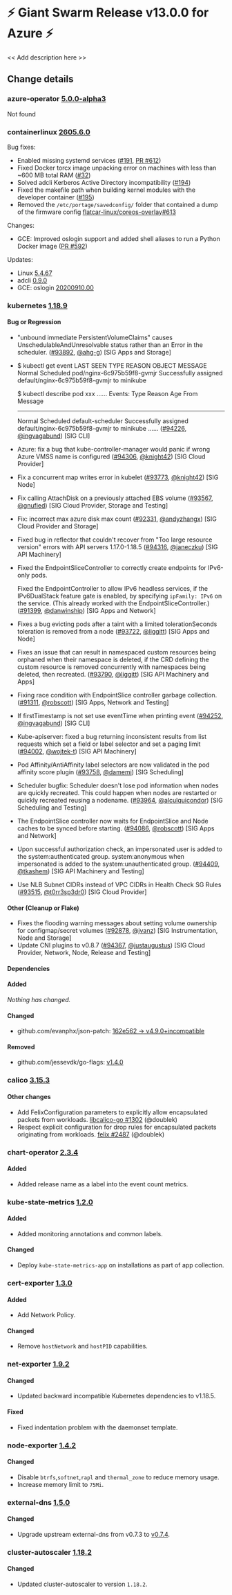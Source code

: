 # :zap: Giant Swarm Release v13.0.0 for Azure :zap:

<< Add description here >>

## Change details


### azure-operator [5.0.0-alpha3](https://github.com/giantswarm/aws-operator/releases/tag/v5.0.0-alpha3)

Not found


### containerlinux [2605.6.0](https://www.flatcar-linux.org/releases/#release-2605.6.0)

Bug fixes:
- Enabled missing systemd services ([#191](https://github.com/flatcar-linux/Flatcar/issues/191), [PR #612](https://github.com/flatcar-linux/coreos-overlay/pull/612))
- Fixed Docker torcx image unpacking error on machines with less than ~600 MB total RAM ([#32](https://github.com/flatcar-linux/Flatcar/issues/32))
- Solved adcli Kerberos Active Directory incompatibility ([#194](https://github.com/flatcar-linux/Flatcar/issues/194))
- Fixed the makefile path when building kernel modules with the developer container ([#195](https://github.com/flatcar-linux/Flatcar/issues/195))
- Removed the `/etc/portage/savedconfig/` folder that contained a dump of the firmware config [flatcar-linux/coreos-overlay#613](https://github.com/flatcar-linux/coreos-overlay/pull/613)

Changes:

- GCE: Improved oslogin support and added shell aliases to run a Python Docker image ([PR #592](https://github.com/flatcar-linux/coreos-overlay/pull/592))

Updates:

- Linux [5.4.67](https://lwn.net/Articles/832306/)
- adcli [0.9.0](https://cgit.freedesktop.org/realmd/adcli/tree/NEWS?h=0.9.0)
- GCE: oslogin [20200910.00](https://github.com/GoogleCloudPlatform/guest-oslogin/releases/tag/20200910.00)


### kubernetes [1.18.9](https://github.com/kubernetes/kubernetes/releases/tag/v1.18.9)

#### Bug or Regression
- "unbound immediate PersistentVolumeClaims" causes UnschedulableAndUnresolvable status rather than an Error in the scheduler. ([#93892](https://github.com/kubernetes/kubernetes/pull/93892), [@ahg-g](https://github.com/ahg-g)) [SIG Apps and Storage]
- $ kubectl get event
  LAST SEEN   TYPE     REASON              OBJECT                        MESSAGE
  <unknown>   Normal   Scheduled           pod/nginx-6c975b59f8-gvmjr    Successfully assigned default/nginx-6c975b59f8-gvmjr to minikube
  
  $ kubectl describe pod xxx
  ......
  Events:
    Type    Reason     Age        From               Message
    ----    ------     ----       ----               -------
    Normal  Scheduled  <unknown>  default-scheduler  Successfully assigned default/nginx-6c975b59f8-gvmjr to minikube
  ...... ([#94226](https://github.com/kubernetes/kubernetes/pull/94226), [@ingvagabund](https://github.com/ingvagabund)) [SIG CLI]
- Azure: fix a bug that kube-controller-manager would panic if wrong Azure VMSS name is configured ([#94306](https://github.com/kubernetes/kubernetes/pull/94306), [@knight42](https://github.com/knight42)) [SIG Cloud Provider]
- Fix a concurrent map writes error in kubelet ([#93773](https://github.com/kubernetes/kubernetes/pull/93773), [@knight42](https://github.com/knight42)) [SIG Node]
- Fix calling AttachDisk on a previously attached EBS volume ([#93567](https://github.com/kubernetes/kubernetes/pull/93567), [@gnufied](https://github.com/gnufied)) [SIG Cloud Provider, Storage and Testing]
- Fix: incorrect max azure disk max count ([#92331](https://github.com/kubernetes/kubernetes/pull/92331), [@andyzhangx](https://github.com/andyzhangx)) [SIG Cloud Provider and Storage]
- Fixed bug in reflector that couldn't recover from "Too large resource version" errors with API servers 1.17.0-1.18.5 ([#94316](https://github.com/kubernetes/kubernetes/pull/94316), [@janeczku](https://github.com/janeczku)) [SIG API Machinery]
- Fixed the EndpointSliceController to correctly create endpoints for IPv6-only pods.
  
  Fixed the EndpointController to allow IPv6 headless services, if the IPv6DualStack
  feature gate is enabled, by specifying `ipFamily: IPv6` on the service. (This already
  worked with the EndpointSliceController.) ([#91399](https://github.com/kubernetes/kubernetes/pull/91399), [@danwinship](https://github.com/danwinship)) [SIG Apps and Network]
- Fixes a bug evicting pods after a taint with a limited tolerationSeconds toleration is removed from a node ([#93722](https://github.com/kubernetes/kubernetes/pull/93722), [@liggitt](https://github.com/liggitt)) [SIG Apps and Node]
- Fixes an issue that can result in namespaced custom resources being orphaned when their namespace is deleted, if the CRD defining the custom resource is removed concurrently with namespaces being deleted, then recreated. ([#93790](https://github.com/kubernetes/kubernetes/pull/93790), [@liggitt](https://github.com/liggitt)) [SIG API Machinery and Apps]
- Fixing race condition with EndpointSlice controller garbage collection. ([#91311](https://github.com/kubernetes/kubernetes/pull/91311), [@robscott](https://github.com/robscott)) [SIG Apps, Network and Testing]
- If firstTimestamp is not set use eventTime when printing event ([#94252](https://github.com/kubernetes/kubernetes/pull/94252), [@ingvagabund](https://github.com/ingvagabund)) [SIG CLI]
- Kube-apiserver: fixed a bug returning inconsistent results from list requests which set a field or label selector and set a paging limit ([#94002](https://github.com/kubernetes/kubernetes/pull/94002), [@wojtek-t](https://github.com/wojtek-t)) [SIG API Machinery]
- Pod Affinity/AntiAffinity label selectors are now validated in the pod affinity score plugin ([#93758](https://github.com/kubernetes/kubernetes/pull/93758), [@damemi](https://github.com/damemi)) [SIG Scheduling]
- Scheduler bugfix: Scheduler doesn't lose pod information when nodes are quickly recreated. This could happen when nodes are restarted or quickly recreated reusing a nodename. ([#93964](https://github.com/kubernetes/kubernetes/pull/93964), [@alculquicondor](https://github.com/alculquicondor)) [SIG Scheduling and Testing]
- The EndpointSlice controller now waits for EndpointSlice and Node caches to be synced before starting. ([#94086](https://github.com/kubernetes/kubernetes/pull/94086), [@robscott](https://github.com/robscott)) [SIG Apps and Network]
- Upon successful authorization check, an impersonated user is added to the system:authenticated group.
  system:anonymous when impersonated is added to the system:unauthenticated group. ([#94409](https://github.com/kubernetes/kubernetes/pull/94409), [@tkashem](https://github.com/tkashem)) [SIG API Machinery and Testing]
- Use NLB Subnet CIDRs instead of VPC CIDRs in Health Check SG Rules ([#93515](https://github.com/kubernetes/kubernetes/pull/93515), [@t0rr3sp3dr0](https://github.com/t0rr3sp3dr0)) [SIG Cloud Provider]
#### Other (Cleanup or Flake)
- Fixes the flooding warning messages about setting volume ownership for configmap/secret volumes ([#92878](https://github.com/kubernetes/kubernetes/pull/92878), [@jvanz](https://github.com/jvanz)) [SIG Instrumentation, Node and Storage]
- Update CNI plugins to v0.8.7 ([#94367](https://github.com/kubernetes/kubernetes/pull/94367), [@justaugustus](https://github.com/justaugustus)) [SIG Cloud Provider, Network, Node, Release and Testing]
#### Dependencies
#### Added
_Nothing has changed._
#### Changed
- github.com/evanphx/json-patch: [162e562 → v4.9.0+incompatible](https://github.com/evanphx/json-patch/compare/162e562...v4.9.0)
#### Removed
- github.com/jessevdk/go-flags: [v1.4.0](https://github.com/jessevdk/go-flags/tree/v1.4.0)



### calico [3.15.3](https://github.com/projectcalico/calico/releases/tag/v3.15.3)

#### Other changes
 - Add FelixConfiguration parameters to explicitly allow encapsulated packets from workloads. [libcalico-go #1302](https://github.com/projectcalico/libcalico-go/pull/1302) (@doublek)
 - Respect explicit configuration for drop rules for encapsulated packets originating from workloads. [felix #2487](https://github.com/projectcalico/felix/pull/2487) (@doublek)



### chart-operator [2.3.4](https://github.com/giantswarm/chart-operator/releases/tag/v2.3.4)

#### Added
- Added release name as a label into the event count metrics.



### kube-state-metrics [1.2.0](https://github.com/giantswarm/kube-state-metrics-app/releases/tag/v1.2.0)

#### Added
- Added monitoring annotations and common labels.
#### Changed
- Deploy `kube-state-metrics-app` on installations as part of app collection.



### cert-exporter [1.3.0](https://github.com/giantswarm/cert-exporter/releases/tag/v1.3.0)

#### Added
- Add Network Policy.
#### Changed
- Remove `hostNetwork` and `hostPID` capabilities.



### net-exporter [1.9.2](https://github.com/giantswarm/net-exporter/releases/tag/v1.9.2)

#### Changed
- Updated backward incompatible Kubernetes dependencies to v1.18.5.
#### Fixed
- Fixed indentation problem with the daemonset template.



### node-exporter [1.4.2](https://github.com/giantswarm/node-exporter-app/releases/tag/v1.4.2)

#### Changed
- Disable `btrfs`,`softnet`,`rapl` and `thermal_zone` to reduce memory usage.
- Increase memory limit to `75Mi`.



### external-dns [1.5.0](https://github.com/giantswarm/external-dns-app/releases/tag/v1.5.0)

#### Changed
- Upgrade upstream external-dns from v0.7.3 to [v0.7.4](https://github.com/kubernetes-sigs/external-dns/releases/tag/v0.7.4).



### cluster-autoscaler [1.18.2](https://github.com/giantswarm/cluster-autoscaler-app/releases/tag/v1.18.2)

#### Changed
- Updated cluster-autoscaler to version `1.18.2`.



